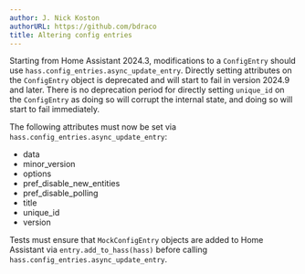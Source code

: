 ```yaml
---
author: J. Nick Koston
authorURL: https://github.com/bdraco
title: Altering config entries
---
```


Starting from Home Assistant 2024.3, modifications to a `ConfigEntry` should use `hass.config_entries.async_update_entry`.
Directly setting attributes on the `ConfigEntry` object is deprecated and will start to fail in version 2024.9 and later.
There is no deprecation period for directly setting `unique_id` on the `ConfigEntry` as doing so will corrupt the internal state, and doing so will start to fail immediately.

The following attributes must now be set via `hass.config_entries.async_update_entry`:

- data
- minor_version
- options
- pref_disable_new_entities
- pref_disable_polling
- title
- unique_id
- version

Tests must ensure that `MockConfigEntry` objects are added to Home Assistant via `entry.add_to_hass(hass)` before calling `hass.config_entries.async_update_entry`.